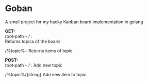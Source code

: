 # Goban
A small project for my hacky Kanban board implementation in golang

**GET:**   
root-path - / :   
Returns topics of the board

/%topic% :
Returns items of topic

**POST:**   
root-path - / :
Add new topic

/%topic%/{string}
Add new item to topic
